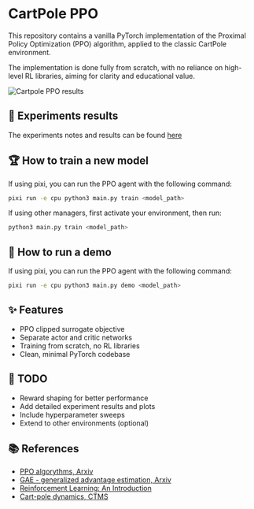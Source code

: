 # CartPole PPO

This repository contains a vanilla PyTorch implementation of the Proximal Policy Optimization (PPO) algorithm, applied to the classic CartPole environment.

The implementation is done fully from scratch, with no reliance on high-level RL libraries, aiming for clarity and educational value.

![Cartpole PPO results]("https://drive.google.com/uc?export=view&id=1bq0X2a3g7v4x5r8j6c9k2m1z4e3f3G5")

## 🔬 Experiments results

The experiments notes and results can be found [here](experiments)

## 🏆 How to train a new model

If using pixi, you can run the PPO agent with the following command:
```bash
pixi run -e cpu python3 main.py train <model_path>
```

If using other managers, first activate your environment, then run:
```bash
python3 main.py train <model_path>
```

## 🏃 How to run a demo

If using pixi, you can run the PPO agent with the following command:
```bash
pixi run -e cpu python3 main.py demo <model_path>
```


## ✨ Features

- PPO clipped surrogate objective
- Separate actor and critic networks
- Training from scratch, no RL libraries
- Clean, minimal PyTorch codebase

## 🌱 TODO

- Reward shaping for better performance
- Add detailed experiment results and plots
- Include hyperparameter sweeps
- Extend to other environments (optional)

## 📚 References

- [PPO algorythms, Arxiv](https://arxiv.org/pdf/1707.06347)
- [GAE - generalized advantage estimation, Arxiv](https://arxiv.org/pdf/1506.02438)
- [Reinforcement Learning: An Introduction](http://incompleteideas.net/book/the-book-2nd.html)
- [Cart-pole dynamics, CTMS](https://ctms.engin.umich.edu/CTMS/index.php?example=InvertedPendulum&section=SystemModeling)
